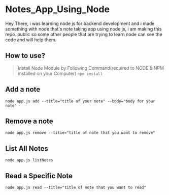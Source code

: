 # Notes_App_Using_Node
Hey There, i was learning node js for backend development and i made something with node that's note taking app using node js, i am making this repo. public so some other people that are trying to learn node can see the code and will help them.

## How to use?
> Install Node Module by Following Command(required to NODE & NPM installed on your Computer)
`npm install`

## Add a note
`node app.js add --title="title of your note" --body="body for your note"`

## Remove a note
`node app.js remove --titie="title of note that you want to remove"`

## List All Notes
`node app.js listNotes` 

## Read a Specific Note
`node app.js read --title="title of note that you want to read"`
